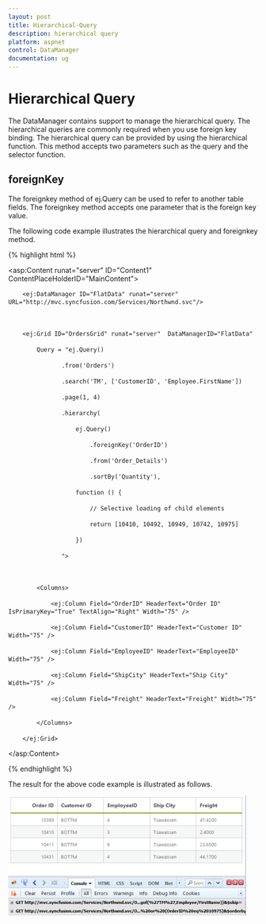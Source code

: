 ```yaml
---
layout: post
title: Hierarchical-Query
description: hierarchical query
platform: aspnet
control: DataManager
documentation: ug
---
```


# Hierarchical Query

The DataManager contains support to manage the hierarchical query. The hierarchical queries are commonly required when you use foreign key binding. The hierarchical query can be provided by using the hierarchical function. This method accepts two parameters such as the query and the selector function. 

## foreignKey

The foreignkey method of ej.Query can be used to refer to another table fields. The foreignkey method accepts one parameter that is the foreign key value. 

The following code example illustrates the hierarchical query and foreignkey method. 

{% highlight html %}

<asp:Content runat="server" ID="Content1" ContentPlaceHolderID="MainContent">



        <ej:DataManager ID="FlatData" runat="server" URL="http://mvc.syncfusion.com/Services/Northwnd.svc"/>



        <ej:Grid ID="OrdersGrid" runat="server"  DataManagerID="FlatData"

            Query = "ej.Query()

                   .from('Orders')

                   .search('TM', ['CustomerID', 'Employee.FirstName'])

                   .page(1, 4)

                   .hierarchy(

                       ej.Query()

                           .foreignKey('OrderID')

                           .from('Order_Details')

                           .sortBy('Quantity'),

                       function () {

                           // Selective loading of child elements

                           return [10410, 10492, 10949, 10742, 10975]

                       })

                   ">



            <Columns>

                <ej:Column Field="OrderID" HeaderText="Order ID" IsPrimaryKey="True" TextAlign="Right" Width="75" />

                <ej:Column Field="CustomerID" HeaderText="Customer ID" Width="75" />

                <ej:Column Field="EmployeeID" HeaderText="EmployeeID" Width="75" />

                <ej:Column Field="ShipCity" HeaderText="Ship City" Width="75" />

                <ej:Column Field="Freight" HeaderText="Freight" Width="75" />

            </Columns>

        </ej:Grid>

</asp:Content>

{% endhighlight %}

The result for the above code example is illustrated as follows.

![](Hierarchical-Query_images/Hierarchical-Query_img1.png) 



